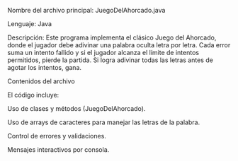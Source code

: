 Nombre del archivo principal:
JuegoDelAhorcado.java

Lenguaje:
Java

Descripción:
Este programa implementa el clásico Juego del Ahorcado, donde el jugador debe adivinar una palabra oculta letra por letra.
Cada error suma un intento fallido y si el jugador alcanza el límite de intentos permitidos, pierde la partida.
Si logra adivinar todas las letras antes de agotar los intentos, gana.

Contenidos del archivo

El código incluye:

Uso de clases y métodos (JuegoDelAhorcado).

Uso de arrays de caracteres para manejar las letras de la palabra.

Control de errores y validaciones.

Mensajes interactivos por consola.
